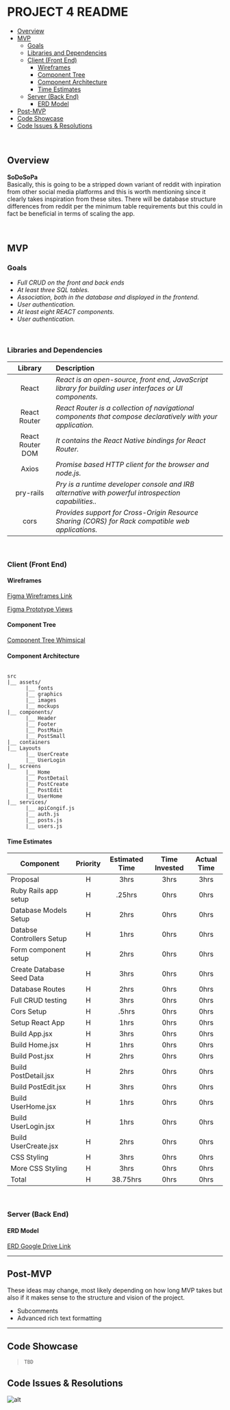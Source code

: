 # PROJECT 4 README <!-- omit in toc -->

- [Overview](#overview)
- [MVP](#mvp)
  - [Goals](#goals)
  - [Libraries and Dependencies](#libraries-and-dependencies)
  - [Client (Front End)](#client-front-end)
    - [Wireframes](#wireframes)
    - [Component Tree](#component-tree)
    - [Component Architecture](#component-architecture)
    - [Time Estimates](#time-estimates)
  - [Server (Back End)](#server-back-end)
    - [ERD Model](#erd-model)
- [Post-MVP](#post-mvp)
- [Code Showcase](#code-showcase)
- [Code Issues & Resolutions](#code-issues--resolutions)

<br>

## Overview

**SoDoSoPa**
<br>
Basically, this is going to be a stripped down variant of reddit with inpiration from other social media platforms and this is worth mentioning since it clearly takes inspiration from these sites. There will be database structure differences from reddit per the minimum table requirements but this could in fact be beneficial in terms of scaling the app.

<br>

## MVP

### Goals

- _Full CRUD on the front and back ends_
- _At least three SQL tables._
- _Association, both in the database and displayed in the frontend._
- _User authentication._
- _At least eight REACT components._
- _User authentication._

<br>

### Libraries and Dependencies

|     Library      | Description                                |
| :--------------: | :----------------------------------------- |
|      React       | _React is an open-source, front end, JavaScript library for building user interfaces or UI components._ |
|   React Router   | _React Router is a collection of navigational components that compose declaratively with your application._ |
|   React Router DOM   | _It contains the React Native bindings for React Router._ |
|      Axios       | _Promise based HTTP client for the browser and node.js._ |
|     pry-rails    | _Pry is a runtime developer console and IRB alternative with powerful introspection capabilities.._ |
|      cors        | _Provides support for Cross-Origin Resource Sharing (CORS) for Rack compatible web applications._ |

<br>

### Client (Front End)

#### Wireframes

[Figma Wireframes Link](https://www.figma.com/file/WXQdQaGeiOfLC06KyYtnqe/p4?node-id=0%3A1)

[Figma Prototype Views](https://www.figma.com/proto/WXQdQaGeiOfLC06KyYtnqe/p4?node-id=1%3A2&scaling=min-zoom&page-id=0%3A1)

#### Component Tree

[Component Tree Whimsical](https://whimsical.com/p4-8kEnM1m3iSeUmaiGtgZch3)

#### Component Architecture

``` structure

src
|__ assets/
      |__ fonts
      |__ graphics
      |__ images
      |__ mockups
|__ components/
      |__ Header
      |__ Footer
      |__ PostMain
      |__ PostSmall
|__ containers
|__ Layouts
      |__ UserCreate
      |__ UserLogin
|__ screens
      |__ Home
      |__ PostDetail
      |__ PostCreate
      |__ PostEdit
      |__ UserHome
|__ services/
      |__ apiCongif.js
      |__ auth.js
      |__ posts.js
      |__ users.js

```

#### Time Estimates

| Component                 | Priority | Estimated Time | Time Invested | Actual Time |
| ------------------------- | :------: | :------------: | :-----------: | :---------: |
| Proposal                  |    H     |      3hrs      |     3hrs      |    3hrs     |
| Ruby Rails app setup           |    H     |    .25hrs      |     0hrs      |    0hrs     |
| Database Models Setup            |    H     |      2hrs      |     0hrs      |    0hrs     |
| Databse Controllers Setup  |    H     |      1hrs      |     0hrs      |    0hrs     |
| Form component setup      |    H     |      2hrs      |     0hrs      |    0hrs     |
| Create Database Seed Data  |    H     |      3hrs      |     0hrs      |    0hrs     |
| Database Routes |    H     |      2hrs      |     0hrs      |    0hrs     |
| Full CRUD testing   |    H     |      3hrs      |     0hrs      |    0hrs     |
| Cors Setup    |    H     |     .5hrs      |     0hrs      |    0hrs     |
| Setup React App   |    H     |      1hrs      |     0hrs      |    0hrs     |
| Build App.jsx        |    H     |      3hrs      |     0hrs      |    0hrs     |
| Build Home.jsx         |    H     |      1hrs      |     0hrs      |    0hrs     |
| Build Post.jsx          |    H     |      2hrs      |     0hrs      |    0hrs     |
| Build PostDetail.jsx              |    H     |      2hrs      |     0hrs      |    0hrs     |
| Build PostEdit.jsx             |    H     |      3hrs      |     0hrs      |    0hrs     |
| Build UserHome.jsx             |    H     |      1hrs      |     0hrs      |    0hrs     |
| Build UserLogin.jsx               |    H     |      1hrs      |     0hrs      |    0hrs     |
| Build UserCreate.jsx               |    H     |      2hrs      |     0hrs      |    0hrs     |
| CSS Styling        |    H     |      3hrs      |     0hrs      |    0hrs     |
| More CSS Styling       |    H     |      3hrs      |     0hrs      |    0hrs     |
| Total                     |    H     |  38.75hrs      |     0hrs      |    0hrs     |

<br>

### Server (Back End)

#### ERD Model

[ERD Google Drive Link](https://drive.google.com/file/d/1YnMGZbYWWmqFojCNEXPmzaG5_pPDXX7O/view?usp=sharing)
<br>

***

## Post-MVP
These ideas may change, most likely depending on how long MVP takes but also if it makes sense to the structure and vision of the project.
- Subcomments
- Advanced rich text formatting

***

## Code Showcase

> ```TBD```

## Code Issues & Resolutions

![alt](https://media.giphy.com/media/5x89XRx3sBZFC/giphy.gif)
